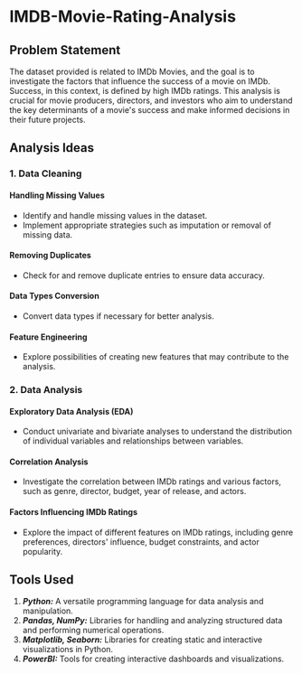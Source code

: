 # IMDB-Movie-Rating-Analysis

## Problem Statement

The dataset provided is related to IMDb Movies, and the goal is to investigate the factors that influence the success of a movie on IMDb. Success, in this context, is defined by high IMDb ratings. This analysis is crucial for movie producers, directors, and investors who aim to understand the key determinants of a movie's success and make informed decisions in their future projects.

## Analysis Ideas

### 1. Data Cleaning

#### Handling Missing Values
- Identify and handle missing values in the dataset.
- Implement appropriate strategies such as imputation or removal of missing data.

#### Removing Duplicates
- Check for and remove duplicate entries to ensure data accuracy.

#### Data Types Conversion
- Convert data types if necessary for better analysis.

#### Feature Engineering
- Explore possibilities of creating new features that may contribute to the analysis.

### 2. Data Analysis

#### Exploratory Data Analysis (EDA)
- Conduct univariate and bivariate analyses to understand the distribution of individual variables and relationships between variables.

#### Correlation Analysis
- Investigate the correlation between IMDb ratings and various factors, such as genre, director, budget, year of release, and actors.

#### Factors Influencing IMDb Ratings
- Explore the impact of different features on IMDb ratings, including genre preferences, directors' influence, budget constraints, and actor popularity.

## Tools Used

1. **_Python:_**  A versatile programming language for data analysis and manipulation.
2. **_Pandas, NumPy:_**  Libraries for handling and analyzing structured data and performing numerical operations.
3. **_Matplotlib, Seaborn:_**  Libraries for creating static and interactive visualizations in Python.
4. **_PowerBI:_**  Tools for creating interactive dashboards and visualizations.
